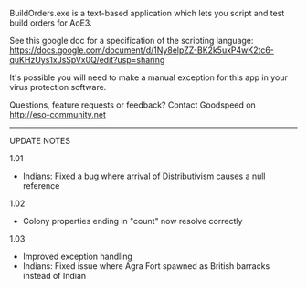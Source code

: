BuildOrders.exe is a text-based application which lets you script and test build orders for AoE3.

See this google doc for a specification of the scripting language: 
https://docs.google.com/document/d/1Ny8elpZZ-BK2k5uxP4wK2tc6-quKHzUys1xJsSpVx0Q/edit?usp=sharing

It's possible you will need to make a manual exception for this app in your virus protection software.

Questions, feature requests or feedback? Contact Goodspeed on http://eso-community.net

______________________________


UPDATE NOTES

1.01
- Indians: Fixed a bug where arrival of Distributivism causes a null reference

1.02
- Colony properties ending in "count" now resolve correctly

1.03
- Improved exception handling
- Indians: Fixed issue where Agra Fort spawned as British barracks instead of Indian
